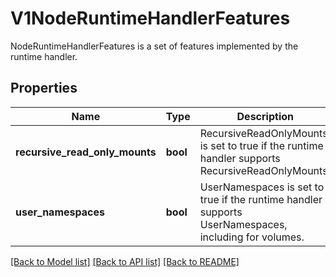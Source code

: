 # V1NodeRuntimeHandlerFeatures

NodeRuntimeHandlerFeatures is a set of features implemented by the runtime handler.
## Properties
Name | Type | Description | Notes
------------ | ------------- | ------------- | -------------
**recursive_read_only_mounts** | **bool** | RecursiveReadOnlyMounts is set to true if the runtime handler supports RecursiveReadOnlyMounts. | [optional] 
**user_namespaces** | **bool** | UserNamespaces is set to true if the runtime handler supports UserNamespaces, including for volumes. | [optional] 

[[Back to Model list]](../README.md#documentation-for-models) [[Back to API list]](../README.md#documentation-for-api-endpoints) [[Back to README]](../README.md)


